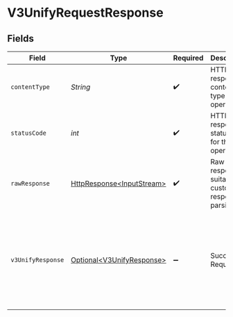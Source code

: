 # V3UnifyRequestResponse


## Fields

| Field                                                                                                                          | Type                                                                                                                           | Required                                                                                                                       | Description                                                                                                                    | Example                                                                                                                        |
| ------------------------------------------------------------------------------------------------------------------------------ | ------------------------------------------------------------------------------------------------------------------------------ | ------------------------------------------------------------------------------------------------------------------------------ | ------------------------------------------------------------------------------------------------------------------------------ | ------------------------------------------------------------------------------------------------------------------------------ |
| `contentType`                                                                                                                  | *String*                                                                                                                       | :heavy_check_mark:                                                                                                             | HTTP response content type for this operation                                                                                  |                                                                                                                                |
| `statusCode`                                                                                                                   | *int*                                                                                                                          | :heavy_check_mark:                                                                                                             | HTTP response status code for this operation                                                                                   |                                                                                                                                |
| `rawResponse`                                                                                                                  | [HttpResponse\<InputStream>](https://docs.oracle.com/en/java/javase/11/docs/api/java.net.http/java/net/http/HttpResponse.html) | :heavy_check_mark:                                                                                                             | Raw HTTP response; suitable for custom response parsing                                                                        |                                                                                                                                |
| `v3UnifyResponse`                                                                                                              | [Optional\<V3UnifyResponse>](../../models/components/V3UnifyResponse.md)                                                       | :heavy_minus_sign:                                                                                                             | Successful Request.                                                                                                            | {<br/>"success": "success",<br/>"authToken": "eyJhbGciOi...",<br/>"correlationId": "713189b8-5555-4b08-83ba-75d08780aebd"<br/>} |